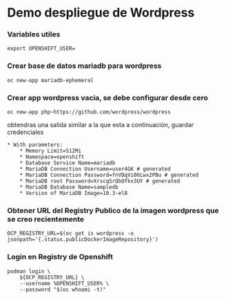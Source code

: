 # Demo despliegue de Wordpress

### Variables utiles 
```
export OPENSHIFT_USER=
```

### Crear base de datos mariadb para wordpress
```
oc new-app mariadb-ephemeral
```

### Crear app wordpress vacia, se debe configurar desde cero
```
oc new-app php~https://github.com/wordpress/wordpress
```
obtendras una salida similar a la que esta a continuación, guardar credenciales
```
* With parameters:
    * Memory Limit=512Mi
    * Namespace=openshift
    * Database Service Name=mariadb
    * MariaDB Connection Username=user4GK # generated
    * MariaDB Connection Password=fnVDqVi06Lwx2PBu # generated
    * MariaDB root Password=XrscqSrQbOfkx3UY # generated
    * MariaDB Database Name=sampledb
    * Version of MariaDB Image=10.3-el8
```

### Obtener URL del Registry Publico de la imagen wordpress que se creo recientemente
```
OCP_REGISTRY_URL=$(oc get is wordpress -o jsonpath='{.status.publicDockerImageRepository}') 
```

### Login en Registry de Openshift
```
podman login \
    ${OCP_REGISTRY_URL} \
    --username %OPENSHIFT_USER% \
    --password "$(oc whoami -t)" 
```

